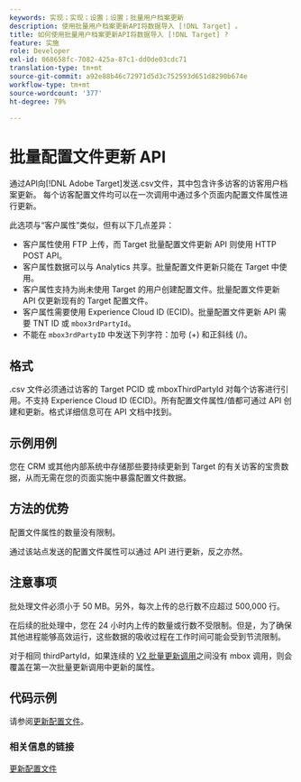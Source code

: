 ```yaml
---
keywords: 实现；实现；设置；设置；批量用户档案更新
description: 使用批量用户档案更新API将数据导入 [!DNL Target] 。
title: 如何使用批量用户档案更新API将数据导入 [!DNL Target] ?
feature: 实施
role: Developer
exl-id: 068658fc-7082-425a-87c1-dd0de03cdc71
translation-type: tm+mt
source-git-commit: a92e88b46c72971d5d3c752593d651d8290b674e
workflow-type: tm+mt
source-wordcount: '377'
ht-degree: 79%

---
```


# 批量配置文件更新 API

通过API向[!DNL Adobe Target]发送.csv文件，其中包含许多访客的访客用户档案更新。 每个访客配置文件均可以在一次调用中通过多个页面内配置文件属性进行更新。

此选项与“客户属性”类似，但有以下几点差异：

* 客户属性使用 FTP 上传，而 Target 批量配置文件更新 API 则使用 HTTP POST API。
* 客户属性数据可以与 Analytics 共享。批量配置文件更新只能在 Target 中使用。
* 客户属性支持为尚未使用 Target 的用户创建配置文件。批量配置文件更新 API 仅更新现有的 Target 配置文件。
* 客户属性需要使用 Experience Cloud ID (ECID)。批量配置文件更新 API 需要 TNT ID 或 `mbox3rdPartyId`。
* 不能在 `mbox3rdPartyID` 中发送下列字符：加号 (+) 和正斜线 (/)。

## 格式

.csv 文件必须通过访客的 Target PCID 或 mboxThirdPartyId 对每个访客进行引用。不支持 Experience Cloud ID (ECID)。所有配置文件属性/值都可通过 API 创建和更新。格式详细信息可在 API 文档中找到。

## 示例用例

您在 CRM 或其他内部系统中存储那些要持续更新到 Target 的有关访客的宝贵数据，从而无需在您的页面实施中暴露配置文件数据。

## 方法的优势

配置文件属性的数量没有限制。

通过该站点发送的配置文件属性可以通过 API 进行更新，反之亦然。

## 注意事项

批处理文件必须小于 50 MB。另外，每次上传的总行数不应超过 500,000 行。

在后续的批处理中，您在 24 小时内上传的数量或行数不受限制。但是，为了确保其他进程能够高效运行，这些数据的吸收过程在工作时间可能会受到节流限制。

对于相同 thirdPartyId，如果连续的 [V2 批量更新调用](https://developers.adobetarget.com/api/#updating-profiles)之间没有 mbox 调用，则会覆盖在第一次批量更新调用中更新的属性。

## 代码示例

请参阅[更新配置文件](https://developers.adobetarget.com/api/#updating-profiles)。

### 相关信息的链接

[更新配置文件](https://developers.adobetarget.com/api/#updating-profiles)

